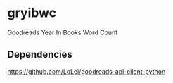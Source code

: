 # gryibwc
Goodreads Year In Books Word Count

## Dependencies
https://github.com/LoLei/goodreads-api-client-python
